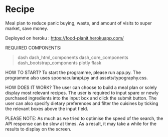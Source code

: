 # Recipe
Meal plan to reduce panic buying, waste, and amount of visits to super market, save money.

Deployed on heroku : https://food-planit.herokuapp.com/

REQUIRED COMPONENTS:
> dash
> dash_html_components
> dash_core_components
> dash_bootstrap_components
> plotly
> flask

HOW TO START?
To start the programme, please run app.py.
The programme also uses spoonacularapi.py and assets/typography.css.

HOW DOES IT WORK?
The user can choose to build a meal plan or solely display most relevant recipes.
The user is required to input spare or newly purchased ingredients into the input box and click the submit button.
The user can also specify dietary preferences and filter the cuisines by ticking the relevant boxes above the input field.

PLEASE NOTE: As much as we tried to optimise the speed of the search, the API response can be slow at times. As a result, it may take a while for the results to display on the screen.
